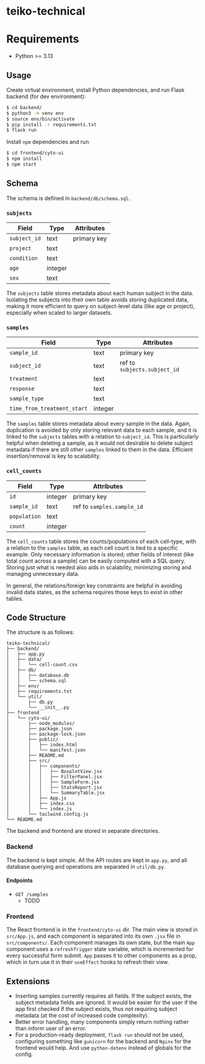 # teiko-technical

# Requirements
* Python >= 3.13

## Usage
Create virtual environment, install Python dependencies, and run Flask backend (for dev environment):
```sh
$ cd backend/
$ python3 -m venv env
$ source env/bin/activate
$ pip install -r requirements.txt
$ flask run
```

Install `npm` dependencies and run
```sh
$ cd frontend/cyto-ui
$ npm install
$ npm start
```

## Schema
The schema is defined in `backend/db/schema.sql`.
### `subjects`
| Field        | Type    | Attributes  |
| ------------ | ------- | ----------- |
| `subject_id` | text    | primary key |
| `project`    | text    |             |
| `condition`  | text    |             |
| `age`        | integer |             |
| `sex`        | text    |             |

The `subjects` table stores metadata about each human subject in the data. Isolating the subjects into their own table avoids storing duplicated data, making it more efficient to query on subject-level data (like age or project), especially when scaled to larger datasets.

### `samples`
| Field                       | Type    | Attributes                   |
| --------------------------- | ------- | ---------------------------- |
| `sample_id`                 | text    | primary key                  |
| `subject_id`                | text    | ref to `subjects.subject_id` |
| `treatment`                 | text    |                              |
| `response`                  | text    |                              |
| `sample_type`               | text    |                              |
| `time_from_treatment_start` | integer |                              |

The `samples` table stores metadata about every sample in the data. Again, duplication is avoided by only storing relevant data to each sample, and it is linked to the `subjects` tables with a relation to `subject_id`. This is particularly helpful when deleting a sample, as it would not desirable to delete subject metadata if there are still other `samples` linked to them in the data. Efficient insertion/removal is key to scalability.

### `cell_counts`
| Field        | Type    | Attributes                 |
| ------------ | ------- | -------------------------- |
| `id`         | integer | primary key                |
| `sample_id`  | text    | ref to `samples.sample_id` |
| `population` | text    |                            |
| `count`      | integer |                            |

The `cell_counts` table stores the counts/populations of each cell-type, with a relation to the `samples` table, as each cell count is tied to a specific example. Only necessary information is stored; other fields of interest (like total count across a sample) can be easily computed with a SQL query. Storing just what is needed also aids in scalability, minimizing storing and managing unnecessary data.

In general, the relations/foreign key constraints are helpful in avoiding invalid data states, as the schema requires those keys to exist in other tables.

## Code Structure
The structure is as follows:
```
teiko-technical/
├── backend/
│   ├── app.py
│   ├── data/
│   │   └── cell-count.csv
│   ├── db/
│   │   ├── database.db
│   │   └── schema.sql
│   ├── env/
│   ├── requirements.txt
│   └── util/
│       ├── db.py
│       └── __init__.py
├── frontend
│   └── cyto-ui/
│       ├── node_modules/
│       ├── package.json
│       ├── package-lock.json
│       ├── public/
│       │   ├── index.html
│       │   └── manifest.json
│       ├── README.md
│       ├── src/
│       │   ├── components/
│       │   │   ├── BoxplotView.jsx
│       │   │   ├── FilterPanel.jsx
│       │   │   ├── SampleForm.jsx
│       │   │   ├── StatsReport.jsx
│       │   │   └── SummaryTable.jsx
│       │   ├── App.js
│       │   ├── index.css
│       │   └── index.js
│       └── tailwind.config.js
└── README.md
```

The backend and frontend are stored in separate directories.

### Backend
The backend is kept simple. All the API routes are kept in `app.py`, and all database querying and operations are separated in `util/db.py`.

#### Endpoints
* `GET /samples`
  * TODO

### Frontend
The React frontend is in the `frontend/cyto-ui` dir. The main view is stored in `src/App.js`, and each component is separated into its own `.jsx` file in `src/components/`. Each component manages its own state, but the main `App` component uses a `refreshTrigger` state variable, which is incremented for every successful form submit. `App` passes it to other components as a prop, which in turn use it in their `useEffect` hooks to refresh their view.

## Extensions
* Inserting samples currently requires all fields. If the subject exists, the subject metadata fields are ignored. It would be easier for the user if the app first checked if the subject exists, thus not requiring subject metadata (at the cost of increased code complexity).
* Better error handling, many components simply return nothing rather than inform user of an error.
* For a production-ready deployment, `flask run` should not be used, configuring something like `gunicorn` for the backend and `Nginx` for the frontend would help. And use `python-dotenv` instead of globals for the config.
